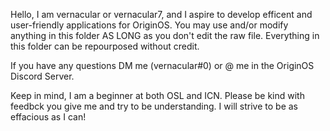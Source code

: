 Hello, I am vernacular or vernacular7, and I aspire to develop efficent and user-friendly applications for OriginOS.
You may use and/or modify anything in this folder AS LONG as you don't edit the raw file. Everything in this folder can be
repourposed without credit.

If you have any questions DM me (vernacular#0) or @ me in the OriginOS Discord Server.

Keep in mind, I am a beginner at both OSL and ICN. Please be kind with feedbck you give me and try to be understanding.
I will strive to be as effacious as I can!
